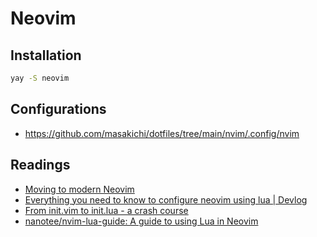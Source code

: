 # Neovim

## Installation

```bash
yay -S neovim
```

## Configurations

- https://github.com/masakichi/dotfiles/tree/main/nvim/.config/nvim

## Readings

- [Moving to modern Neovim](https://toroid.org/modern-neovim)
- [Everything you need to know to configure neovim using lua | Devlog](https://vonheikemen.github.io/devlog/tools/configuring-neovim-using-lua/)
- [From init.vim to init.lua - a crash course](https://www.notonlycode.org/neovim-lua-config/)
- [nanotee/nvim-lua-guide: A guide to using Lua in Neovim](https://github.com/nanotee/nvim-lua-guide)
